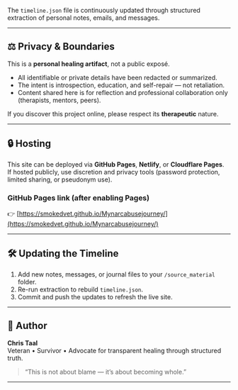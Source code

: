 
The `timeline.json` file is continuously updated through structured extraction of personal notes, emails, and messages.

---

## ⚖️ Privacy & Boundaries

This is a **personal healing artifact**, not a public exposé.

- All identifiable or private details have been redacted or summarized.  
- The intent is introspection, education, and self-repair — not retaliation.  
- Content shared here is for reflection and professional collaboration only (therapists, mentors, peers).

If you discover this project online, please respect its **therapeutic** nature.

---

## 🔒 Hosting

This site can be deployed via **GitHub Pages**, **Netlify**, or **Cloudflare Pages**.  
If hosted publicly, use discretion and privacy tools (password protection, limited sharing, or pseudonym use).

### GitHub Pages link (after enabling Pages)
👉 [https://smokedvet.github.io/Mynarcabusejourney/](https://smokedvet.github.io/Mynarcabusejourney/)

---

## 🛠️ Updating the Timeline

1. Add new notes, messages, or journal files to your `/source_material` folder.  
2. Re-run extraction to rebuild `timeline.json`.  
3. Commit and push the updates to refresh the live site.

---

## 💬 Author

**Chris Taal**  
Veteran • Survivor • Advocate for transparent healing through structured truth.

> “This is not about blame — it’s about becoming whole.”

---

